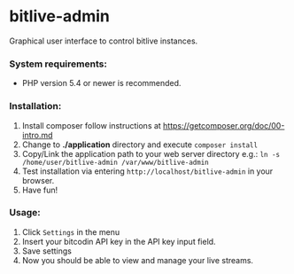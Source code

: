 # bitlive-admin
Graphical user interface to control bitlive instances.

### System requirements:
+ PHP version 5.4 or newer is recommended.

### Installation:
1. Install composer follow instructions at https://getcomposer.org/doc/00-intro.md
2. Change to **./application** directory and execute `composer install`
3. Copy/Link the application path to your web server directory e.g.: `ln -s /home/user/bitlive-admin /var/www/bitlive-admin`
4. Test installation via entering `http://localhost/bitlive-admin` in your browser.
5. Have fun!

### Usage:
1. Click `Settings` in the menu
2. Insert your bitcodin API key in the API key input field.
3. Save settings
4. Now you should be able to view and manage your live streams.